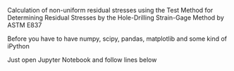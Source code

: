 Calculation of non-uniform residual stresses using the Test Method for Determining Residual Stresses by the Hole-Drilling Strain-Gage Method by ASTM E837

Before you have to have numpy, scipy, pandas, matplotlib and some kind of iPython

Just open Jupyter Notebook and follow lines below
